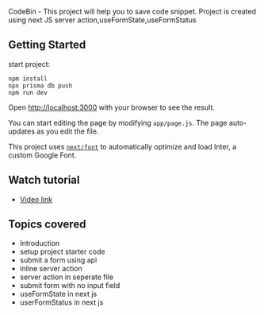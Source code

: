 CodeBin - This project will help you to save code snippet.
Project is created using next JS server action,useFormState,useFormStatus

## Getting Started

start project:

```
npm install
npx prisma db push
npm run dev
```

Open [http://localhost:3000](http://localhost:3000) with your browser to see the result.

You can start editing the page by modifying `app/page.js`. The page auto-updates as you edit the file.

This project uses [`next/font`](https://nextjs.org/docs/basic-features/font-optimization) to automatically optimize and load Inter, a custom Google Font.

## Watch tutorial

- [Video link](https://youtu.be/IwGEDF17k1Y)

## Topics covered 

 - Introduction
 - setup project starter code
 - submit a form using api
 - inline server action
 - server action in seperate file
 - submit form with no input field
 - useFormState in next js
 - userFormStatus in next js
  


